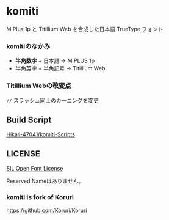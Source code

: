 # komiti
M Plus 1p と Titillium Web を合成した日本語 TrueType フォント

### komitiのなかみ
- **半角数字** + 日本語 -> M PLUS 1p
- 半角英字 + 半角記号 -> Titillium Web

### Titillium Webの改変点
`//` スラッシュ同士のカーニングを変更

## Build Script
[Hikali-47041/komiti-Scripts](https://github.com/Hikali-47041/komiti-Scripts)

## LICENSE
[SIL Open Font License](OFL.txt)

Reserved Nameはありません。

### komiti is fork of Koruri
https://github.com/Koruri/Koruri

